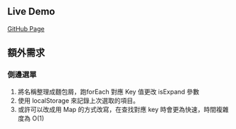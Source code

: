 ## Live Demo

[GitHub Page](https://skylerchou.github.io/pretest/)

## 額外需求

### 側邊選單

1. 將名稱整理成麵包屑，跑forEach 對應 Key 值更改 isExpand 參數
2. 使用 localStorage 來記錄上次選取的項目。
3. 或許可以改成用 Map 的方式改寫，在查找對應 key 時會更為快速，時間複雜度為 O(1)
